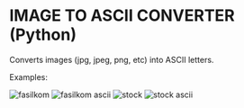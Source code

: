 # IMAGE TO ASCII CONVERTER (Python)
Converts images (jpg, jpeg, png, etc) into ASCII letters.

Examples:

![fasilkom](https://github.com/ryuun1corn/img-to-ascii-converter/assets/65879706/c28c58d7-d785-46c6-ab24-358ffe7e5c21)
![fasilkom ascii](https://github.com/ryuun1corn/img-to-ascii-converter/assets/65879706/95d91cf7-b93d-45fe-9ee2-67fe08b20cd4)
![stock](https://github.com/ryuun1corn/img-to-ascii-converter/assets/65879706/29b8b9d5-e4b1-45ff-a348-4d0604a5f9f8)
![stock ascii](https://github.com/ryuun1corn/img-to-ascii-converter/assets/65879706/d81dfd28-ef97-4b14-a563-da6804e41008)
